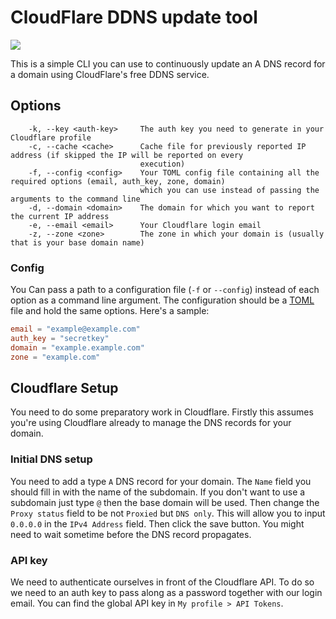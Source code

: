 # CloudFlare DDNS update tool

![](https://github.com/zbrox/cloudflare-ddns/workflows/Build/badge.svg)

This is a simple CLI you can use to continuously update an A DNS record for a domain using CloudFlare's free DDNS service.

## Options

```
    -k, --key <auth-key>     The auth key you need to generate in your Cloudflare profile
    -c, --cache <cache>      Cache file for previously reported IP address (if skipped the IP will be reported on every
                             execution)
    -f, --config <config>    Your TOML config file containing all the required options (email, auth_key, zone, domain)
                             which you can use instead of passing the arguments to the command line
    -d, --domain <domain>    The domain for which you want to report the current IP address
    -e, --email <email>      Your Cloudflare login email
    -z, --zone <zone>        The zone in which your domain is (usually that is your base domain name)
```

### Config

You Can pass a path to a configuration file (`-f` or `--config`) instead of each option as a command line argument. The configuration should be a [TOML](https://github.com/toml-lang/toml) file and hold the same options. Here's a sample:

```TOML
email = "example@example.com"
auth_key = "secretkey"
domain = "example.example.com"
zone = "example.com"
```

## Cloudflare Setup

You need to do some preparatory work in Cloudflare. Firstly this assumes you're using Cloudflare already to manage the DNS records for your domain.

### Initial DNS setup

You need to add a type `A` DNS record for your domain. The `Name` field you should fill in with the name of the subdomain. If you don't want to use a subdomain just type `@` then the base domain will be used. Then change the `Proxy status` field to be not `Proxied` but `DNS only`. This will allow you to input `0.0.0.0` in the `IPv4 Address` field. Then click the save button. You might need to wait sometime before the DNS record propagates.

### API key

We need to authenticate ourselves in front of the Cloudflare API. To do so we need to an auth key to pass along as a password together with our login email. You can find the global API key in `My profile > API Tokens`.